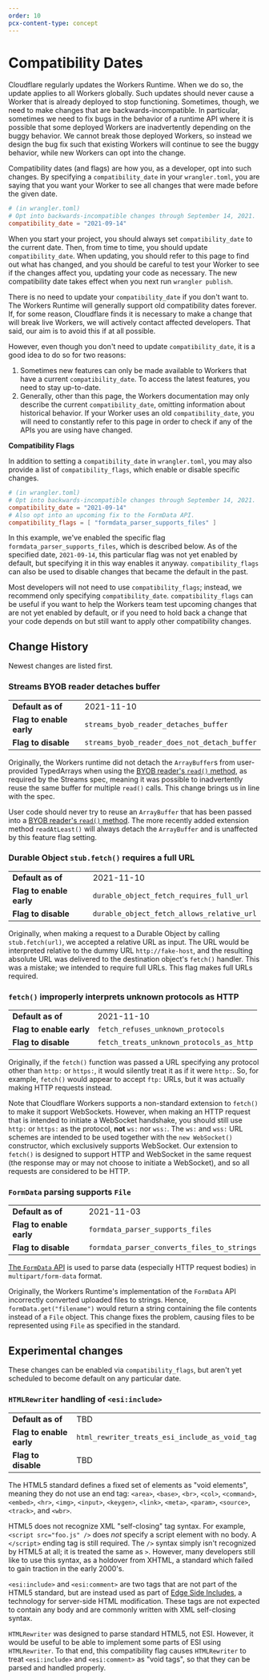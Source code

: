 ```yaml
---
order: 10
pcx-content-type: concept
---
```


# Compatibility Dates

Cloudflare regularly updates the Workers Runtime. When we do so, the update applies to all Workers globally. Such updates should never cause a Worker that is already deployed to stop functioning. Sometimes, though, we need to make changes that are backwards-incompatible. In particular, sometimes we need to fix bugs in the behavior of a runtime API where it is possible that some deployed Workers are inadvertently depending on the buggy behavior. We cannot break those deployed Workers, so instead we design the bug fix such that existing Workers will continue to see the buggy behavior, while new Workers can opt into the change.

Compatibility dates (and flags) are how you, as a developer, opt into such changes. By specifying a `compatibility_date` in your `wrangler.toml`, you are saying that you want your Worker to see all changes that were made before the given date.

```toml
# (in wrangler.toml)
# Opt into backwards-incompatible changes through September 14, 2021.
compatibility_date = "2021-09-14"
```

When you start your project, you should always set `compatibility_date` to the current date. Then, from time to time, you should update `compatibility_date`. When updating, you should refer to this page to find out what has changed, and you should be careful to test your Worker to see if the changes affect you, updating your code as necessary. The new compatibility date takes effect when you next run `wrangler publish`.

There is no need to update your `compatibility_date` if you don't want to. The Workers Runtime will generally support old compatibility dates forever. If, for some reason, Cloudflare finds it is necessary to make a change that will break live Workers, we will actively contact affected developers. That said, our aim is to avoid this if at all possible.

However, even though you don't need to update `compatibility_date`, it is a good idea to do so for two reasons:

1. Sometimes new features can only be made available to Workers that have a current `compatibility_date`. To access the latest features, you need to stay up-to-date.
2. Generally, other than this page, the Workers documentation may only describe the current `compatibility_date`, omitting information about historical behavior. If your Worker uses an old `compatibility_date`, you will need to constantly refer to this page in order to check if any of the APIs you are using have changed.

**Compatibility Flags**

In addition to setting a `compatibility_date` in `wrangler.toml`, you may also provide a list of `compatibility_flags`, which enable or disable specific changes.

```toml
# (in wrangler.toml)
# Opt into backwards-incompatible changes through September 14, 2021.
compatibility_date = "2021-09-14"
# Also opt into an upcoming fix to the FormData API.
compatibility_flags = [ "formdata_parser_supports_files" ]
```

In this example, we've enabled the specific flag `formdata_parser_supports_files`, which is described below. As of the specified date, `2021-09-14`, this particular flag was not yet enabled by default, but specifying it in this way enables it anyway. `compatibility_flags` can also be used to disable changes that became the default in the past.

Most developers will not need to use `compatibility_flags`; instead, we recommend only specifying `compatibility_date`. `compatibility_flags` can be useful if you want to help the Workers team test upcoming changes that are not yet enabled by default, or if you need to hold back a change that your code depends on but still want to apply other compatibility changes.

## Change History

Newest changes are listed first.

### Streams BYOB reader detaches buffer

<table><tbody>
  <tr><td><strong>Default as of</strong></td><td>2021-11-10</td></tr>
  <tr><td><strong>Flag to enable early</strong></td><td><code>streams_byob_reader_detaches_buffer</code></td></tr>
  <tr><td><strong>Flag to disable</strong></td><td><code>streams_byob_reader_does_not_detach_buffer</code></td></tr>
</tbody></table>

Originally, the Workers runtime did not detach the `ArrayBuffer`s from user-provided TypedArrays when using the [BYOB reader's `read()` method](/runtime-apis/streams/readablestreambyobreader#methods), as required by the Streams spec, meaning it was possible to inadvertently reuse the same buffer for multiple `read()` calls. This change brings us in line with the spec.

User code should never try to reuse an `ArrayBuffer` that has been passed into a [BYOB reader's `read()` method](/runtime-apis/streams/readablestreambyobreader#methods). The more recently added extension method `readAtLeast()` will always detach the `ArrayBuffer` and is unaffected by this feature flag setting.

### Durable Object `stub.fetch()` requires a full URL

<table><tbody>
  <tr><td><strong>Default as of</strong></td><td>2021-11-10</td></tr>
  <tr><td><strong>Flag to enable early</strong></td><td><code>durable_object_fetch_requires_full_url</code></td></tr>
  <tr><td><strong>Flag to disable</strong></td><td><code>durable_object_fetch_allows_relative_url</code></td></tr>
</tbody></table>

Originally, when making a request to a Durable Object by calling `stub.fetch(url)`, we accepted a relative URL as input. The URL would be interpreted relative to the dummy URL `http://fake-host`, and the resulting absolute URL was delivered to the destination object's `fetch()` handler. This was a mistake; we intended to require full URLs. This flag makes full URLs required.

### `fetch()` improperly interprets unknown protocols as HTTP

<table><tbody>
  <tr><td><strong>Default as of</strong></td><td>2021-11-10</td></tr>
  <tr><td><strong>Flag to enable early</strong></td><td><code>fetch_refuses_unknown_protocols</code></td></tr>
  <tr><td><strong>Flag to disable</strong></td><td><code>fetch_treats_unknown_protocols_as_http</code></td></tr>
</tbody></table>

Originally, if the `fetch()` function was passed a URL specifying any protocol other than `http:` or `https:`, it would silently treat it as if it were `http:`. So, for example, `fetch()` would appear to accept `ftp:` URLs, but it was actually making HTTP requests instead.

Note that Cloudflare Workers supports a non-standard extension to `fetch()` to make it support WebSockets. However, when making an HTTP request that is intended to initiate a WebSocket handshake, you should still use `http:` or `https:` as the protocol, **not** `ws:` nor `wss:`. The `ws:` and `wss:` URL schemes are intended to be used together with the `new WebSocket()` constructor, which exclusively supports WebSocket. Our extension to `fetch()` is designed to support HTTP and WebSocket in the same request (the response may or may not choose to initiate a WebSocket), and so all requests are considered to be HTTP.

### `FormData` parsing supports `File`

<table><tbody>
  <tr><td><strong>Default as of</strong></td><td>2021-11-03</td></tr>
  <tr><td><strong>Flag to enable early</strong></td><td><code>formdata_parser_supports_files</code></td></tr>
  <tr><td><strong>Flag to disable</strong></td><td><code>formdata_parser_converts_files_to_strings</code></td></tr>
</tbody></table>

[The `FormData` API](https://developer.mozilla.org/en-US/docs/Web/API/FormData) is used to parse data (especially HTTP request bodies) in `multipart/form-data` format.

Originally, the Workers Runtime's implementation of the `FormData` API incorrectly converted uploaded files to strings. Hence, `formData.get("filename")` would return a string containing the file contents instead of a `File` object. This change fixes the problem, causing files to be represented using `File` as specified in the standard.

## Experimental changes

These changes can be enabled via `compatibility_flags`, but aren't yet scheduled to become default on any particular date.

### `HTMLRewriter` handling of `<esi:include>`

<table><tbody>
  <tr><td><strong>Default as of</strong></td><td>TBD</td></tr>
  <tr><td><strong>Flag to enable early</strong></td><td><code>html_rewriter_treats_esi_include_as_void_tag</code></td></tr>
  <tr><td><strong>Flag to disable</strong></td><td>TBD</td></tr>
</tbody></table>

The HTML5 standard defines a fixed set of elements as "void elements", meaning they do not use an end tag: `<area>`, `<base>`, `<br>`, `<col>`, `<command>`, `<embed>`, `<hr>`, `<img>`, `<input>`, `<keygen>`, `<link>`, `<meta>`, `<param>`, `<source>`, `<track>`, and `<wbr>`.

HTML5 does not recognize XML "self-closing" tag syntax. For example, `<script src="foo.js" />` does *not* specify a script element with no body. A `</script>` ending tag is still required. The `/>` syntax simply isn't recognized by HTML5 at all; it is treated the same as `>`. However, many developers still like to use this syntax, as a holdover from XHTML, a standard which failed to gain traction in the early 2000's.

`<esi:include>` and `<esi:comment>` are two tags that are not part of the HTML5 standard, but are instead used as part of [Edge Side Includes](https://en.wikipedia.org/wiki/Edge_Side_Includes), a technology for server-side HTML modification. These tags are not expected to contain any body and are commonly written with XML self-closing syntax.

`HTMLRewriter` was designed to parse standard HTML5, not ESI. However, it would be useful to be able to implement some parts of ESI using `HTMLRewriter`. To that end, this compatibility flag causes `HTMLRewriter` to treat `<esi:include>` and `<esi:comment>` as "void tags", so that they can be parsed and handled properly.

